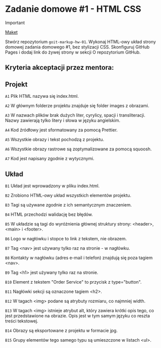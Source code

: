 # Zadanie domowe #1 - HTML CSS

> [!IMPORTANT] 
> [Maket](https://www.figma.com/file/wuEpGhwCepGCOUw7mZFRac/Web-Studio-(Version-5.0)?type=design&node-id=0-1&mode=design&t=bNq3w1Gp8CRO3xHF-0)

Stwórz repozytorium `goit-markup-hw-01`. Wykonaj HTML-owy układ strony domowej zadania domowego #1, bez stylizacji CSS. Skonfiguruj GitHub Pages i dodaj link do żywej strony w sekcji O repozytorium GitHub.
## Kryteria akceptacji przez mentora:

## Projekt

`A1` Plik HTML nazywa się index.html.

`A2` W głównym folderze projektu znajduje się folder images z obrazami.

`A3` W nazwach plików brak dużych liter, cyrylicy, spacji i transliteracji. Nazwy zawierają tylko litery i słowa w języku angielskim.

`A4` Kod źródłowy jest sformatowany za pomocą Prettier.

`A5` Wszystkie obrazy i tekst pochodzą z projektu.

`A6` Wszystkie obrazy rastrowe są zoptymalizowane za pomocą squoosh.

`A7` Kod jest napisany zgodnie z wytycznymi.

## Układ

`B1` Układ jest wprowadzony w pliku index.html.

`B2` Zrobiono HTML-owy układ wszystkich elementów projektu.

`B3` Tagi są używane zgodnie z ich semantycznym znaczeniem.

`B4` HTML przechodzi walidację bez błędów.

`B5` W układzie są tagi do wyróżnienia głównej struktury strony: \<header\>, \<main\> i \<footer\>.

`B6` Logo w nagłówku i stopce to link z tekstem, nie obrazem.

`B7` Tag \<nav\> jest używany tylko raz na stronie \- w nagłówku.

`B8` Kontakty w nagłówku (adres e-mail i telefon) znajdują się poza tagiem \<nav\>.

`B9` Tag \<h1\> jest używany tylko raz na stronie.

`B10` Element z tekstem "Order Service" to przycisk z type="button".

`B11` Nagłówki sekcji są oznaczone tagiem \<h2\>.

`B12` W tagach \<img\> podane są atrybuty rozmiaru, co najmniej width.

`B13` W tagach \<img\> istnieje atrybut alt, który zawiera krótki opis tego, co jest przedstawione na obrazie. Opis jest w tym samym języku co reszta treści tekstowej.

`B14` Obrazy są eksportowane z projektu w formacie jpg.

`B15` Grupy elementów tego samego typu są umieszczone w listach \<ul\>.

